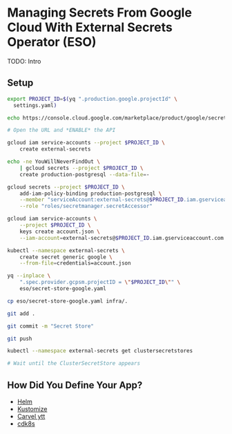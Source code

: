 # Managing Secrets From Google Cloud With External Secrets Operator (ESO)

TODO: Intro

## Setup

```bash
export PROJECT_ID=$(yq ".production.google.projectId" \
  settings.yaml)

echo https://console.cloud.google.com/marketplace/product/google/secretmanager.googleapis.com?project=$PROJECT_ID

# Open the URL and *ENABLE* the API

gcloud iam service-accounts --project $PROJECT_ID \
    create external-secrets

echo -ne YouWillNeverFindOut \
    | gcloud secrets --project $PROJECT_ID \
    create production-postgresql --data-file=-

gcloud secrets --project $PROJECT_ID \
    add-iam-policy-binding production-postgresql \
    --member "serviceAccount:external-secrets@$PROJECT_ID.iam.gserviceaccount.com" \
    --role "roles/secretmanager.secretAccessor"

gcloud iam service-accounts \
    --project $PROJECT_ID \
    keys create account.json \
    --iam-account=external-secrets@$PROJECT_ID.iam.gserviceaccount.com

kubectl --namespace external-secrets \
    create secret generic google \
    --from-file=credentials=account.json

yq --inplace \
    ".spec.provider.gcpsm.projectID = \"$PROJECT_ID\"" \
    eso/secret-store-google.yaml

cp eso/secret-store-google.yaml infra/.

git add .

git commit -m "Secret Store"

git push

kubectl --namespace external-secrets get clustersecretstores

# Wait until the ClusterSecretStore appears
```

## How Did You Define Your App?

* [Helm](helm.md)
* [Kustomize](kustomize.md)
* [Carvel ytt](carvel.md)
* [cdk8s](cdk8s.md)
